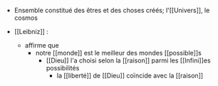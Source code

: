 - Ensemble constitué des êtres et des choses créés; l'[[Univers]], le cosmos


- [[Leibniz]] :
	- affirme que
	  - notre [[monde]] est le meilleur des mondes [[possible]]s
	    - [[Dieu]] l'a choisi selon la [[raison]] parmi les [[Infini]]es possibilités
	      - la [[liberté]] de [[Dieu]] coïncide avec la [[raison]]